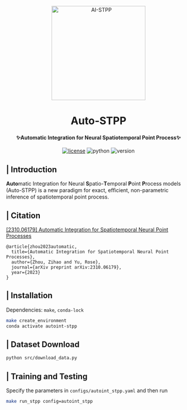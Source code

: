 <p align="center" >
  <a href="https://github.com/Rose-STL-Lab/AI-STPP"><img src="https://fremont.zzhou.info/images/2023/05/18/Auto-STPP.png" width="256" height="256" alt="AI-STPP"></a>
</p>
<h1 align="center">Auto-STPP</h1>
<h4 align="center">✨Automatic Integration for Neural Spatiotemporal Point Process✨</h4>

<p align="center">
    <a href="https://zzhou.info/LICENSE"><img src="https://camo.githubusercontent.com/87d0b0ec1c0a97dbf68ce4d3098de6912bca75aa006304dd0a55976e6673cbe1/68747470733a2f2f696d672e736869656c64732e696f2f6769746875622f6c6963656e73652f64656c67616e2f6c6f677572752e737667" alt="license"></a>
    <img src="https://img.shields.io/badge/Python-3.10+-yellow" alt="python">
    <img src="https://img.shields.io/badge/Version-1.1.0-green" alt="version">
</p>

## | Introduction

**Auto**matic Integration for Neural **S**patio-**T**emporal **P**oint **P**rocess models (Auto-STPP) is a new paradigm for exact, efﬁcient, non-parametric inference of spatiotemporal point process.

## | Citation

[[2310.06179] Automatic Integration for Spatiotemporal Neural Point Processes](https://arxiv.org/abs/2310.06179)

```
@article{zhou2023automatic,
  title={Automatic Integration for Spatiotemporal Neural Point Processes},
  author={Zhou, Zihao and Yu, Rose},
  journal={arXiv preprint arXiv:2310.06179},
  year={2023}
}
```

## | Installation

Dependencies: `make`, `conda-lock`

```bash
make create_environment
conda activate autoint-stpp
```

## | Dataset Download

```bash
python src/download_data.py
```

## | Training and Testing

Specify the parameters in `configs/autoint_stpp.yaml` and then run

```bash
make run_stpp config=autoint_stpp
```
